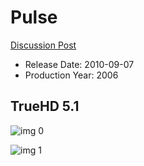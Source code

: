 # Pulse

[Discussion Post](https://www.avsforum.com/threads/bass-eq-for-filtered-movies.2995212/post-56893306)

* Release Date: 2010-09-07
* Production Year: 2006

## TrueHD 5.1

![img 0](https://i.imgur.com/9gVBBeL.jpg)

![img 1](https://i.imgur.com/tYDxowk.png)


